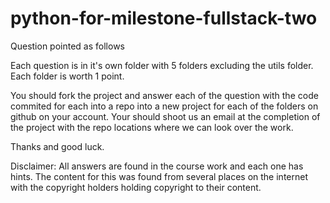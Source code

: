 # python-for-milestone-fullstack-two

Question pointed as follows

Each question is in it's own folder with 5 folders excluding the utils folder. Each folder is worth 1 point. 

You should fork the project and answer each of the question with the code commited for each into a repo
into a new project for each of the folders on github on your account. Your should shoot us an email at 
the completion of the project with the repo locations where we can look over the work.

Thanks and good luck.

Disclaimer: All answers are found in the course work and each one has hints. The content for this was found from
several places on the internet with the copyright holders holding copyright to their content.
